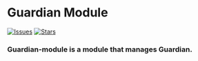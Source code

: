 # Guardian Module

[![Issues](https://img.shields.io/github/issues/Delwathon/guardian-module.svg?style=flat-square)](https://github.com/Delwathon/guardian-module/issues)
[![Stars](https://img.shields.io/github/stars/Delwathon/guardian-module.svg?style=flat-square)](https://github.com/Delwathon/guardian-module/stargazers)

### Guardian-module is a module that manages Guardian.
